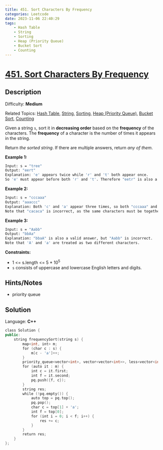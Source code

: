 ```yaml
---
title: 451. Sort Characters By Frequency
categories: Leetcode
date: 2023-11-06 22:40:29
tags:
    - Hash Table
    - String
    - Sorting
    - Heap (Priority Queue)
    - Bucket Sort
    - Counting
---
```


# [451\. Sort Characters By Frequency](https://leetcode.com/problems/sort-characters-by-frequency/)

## Description

Difficulty: **Medium**

Related Topics: [Hash Table](https://leetcode.com/tag/https://leetcode.com/tag/hash-table//), [String](https://leetcode.com/tag/https://leetcode.com/tag/string//), [Sorting](https://leetcode.com/tag/https://leetcode.com/tag/sorting//), [Heap (Priority Queue)](https://leetcode.com/tag/https://leetcode.com/tag/heap-priority-queue//), [Bucket Sort](https://leetcode.com/tag/https://leetcode.com/tag/bucket-sort//), [Counting](https://leetcode.com/tag/https://leetcode.com/tag/counting//)

Given a string `s`, sort it in **decreasing order** based on the **frequency** of the characters. The **frequency** of a character is the number of times it appears in the string.

Return _the sorted string_. If there are multiple answers, return _any of them_.

**Example 1:**

```bash
Input: s = "tree"
Output: "eert"
Explanation: 'e' appears twice while 'r' and 't' both appear once.
So 'e' must appear before both 'r' and 't'. Therefore "eetr" is also a valid answer.
```

**Example 2:**

```bash
Input: s = "cccaaa"
Output: "aaaccc"
Explanation: Both 'c' and 'a' appear three times, so both "cccaaa" and "aaaccc" are valid answers.
Note that "cacaca" is incorrect, as the same characters must be together.
```

**Example 3:**

```bash
Input: s = "Aabb"
Output: "bbAa"
Explanation: "bbaA" is also a valid answer, but "Aabb" is incorrect.
Note that 'A' and 'a' are treated as two different characters.
```

**Constraints:**

* 1 <= s.length <= 5 * 10<sup>5</sup>
* `s` consists of uppercase and lowercase English letters and digits.

## Hints/Notes

* priority queue

## Solution

Language: **C++**

```C++
class Solution {
public:
    string frequencySort(string s) {
        map<int, int> m;
        for (char c : s) {
            m[c - 'a']++;
        }
        priority_queue<vector<int>, vector<vector<int>>, less<vector<int>>> pq;
        for (auto it : m) {
            int c = it.first;
            int f = it.second;
            pq.push({f, c});
        }
        string res;
        while (!pq.empty()) {
            auto top = pq.top();
            pq.pop();
            char c = top[1] + 'a';
            int f = top[0];
            for (int i = 0; i < f; i++) {
                res += c;
            }
        }
        return res;
    }
};
```
